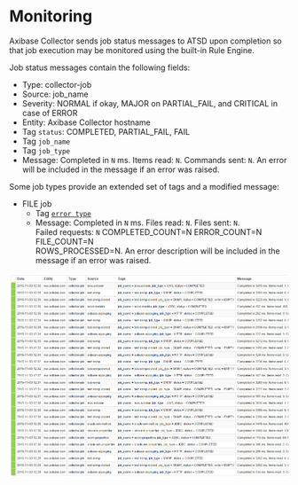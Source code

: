 # Monitoring

Axibase Collector sends job status messages to ATSD upon completion so that job execution may be monitored using the built-in Rule Engine.

Job status messages contain the following fields:

* Type: collector-job
* Source: job_name
* Severity: NORMAL if okay, MAJOR on PARTIAL_FAIL, and CRITICAL in case of ERROR
* Entity: Axibase Collector hostname
* Tag `status`: COMPLETED, PARTIAL_FAIL, FAIL
* Tag `job_name`
* Tag `job_type`
* Message: Completed in `N` ms. Items read: `N`. Commands sent: `N`. An error will be included in the message if an error was raised.

Some job types provide an extended set of tags and a modified message:

* FILE job
  * Tag [`error type`](./jobs/completion-messages.md)
  * Message: Completed in `N` ms. Files read: `N`. Files sent: `N`. <br>Failed requests: `N` COMPLETED_COUNT=N ERROR_COUNT=N FILE_COUNT=N <br> ROWS_PROCESSED=N. An error description will be included in the message if an error was raised.

![Collector Messages](./images/collector_messages_atsd.png)
